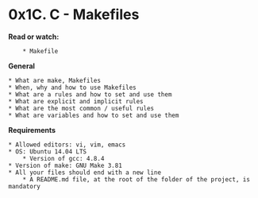 # **0x1C. C - Makefiles**

**Read or watch:**

        * Makefile

**General**

	* What are make, Makefiles
	* When, why and how to use Makefiles
	* What are a rules and how to set and use them
	* What are explicit and implicit rules
	* What are the most common / useful rules
	* What are variables and how to set and use them

**Requirements**

	* Allowed editors: vi, vim, emacs
	* OS: Ubuntu 14.04 LTS
        * Version of gcc: 4.8.4
	* Version of make: GNU Make 3.81
	* All your files should end with a new line
        * A README.md file, at the root of the folder of the project, is mandatory
